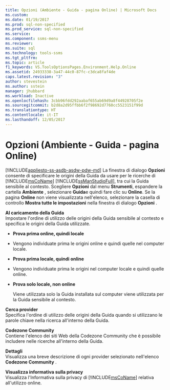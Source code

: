 ```yaml
---
title: Opzioni (Ambiente - Guida - pagina Online) | Microsoft Docs
ms.custom: 
ms.date: 01/19/2017
ms.prod: sql-non-specified
ms.prod_service: sql-non-specified
ms.service: 
ms.component: ssms-menu
ms.reviewer: 
ms.suite: sql
ms.technology: tools-ssms
ms.tgt_pltfrm: 
ms.topic: article
f1_keywords: VS.ToolsOptionsPages.Environment.Help.Online
ms.assetid: 24933338-3a47-44c0-87fc-c3dca8faf4de
caps.latest.revision: "3"
author: stevestein
ms.author: sstein
manager: jhubbard
ms.workload: Inactive
ms.openlocfilehash: 3cbb96fdd292aabaf655ab69d9a8f44928705f2e
ms.sourcegitcommit: b2d8a2d95ffbb6f2f98692d7760cc5523151f99d
ms.translationtype: HT
ms.contentlocale: it-IT
ms.lasthandoff: 12/05/2017
---
```

# <a name="options-environment---help---online-page"></a>Opzioni (Ambiente - Guida - pagina Online)
[!INCLUDE[appliesto-ss-asdb-asdw-pdw-md](../../includes/appliesto-ss-asdb-asdw-pdw-md.md)] La finestra di dialogo **Opzioni** consente di specificare le origini della Guida da usare per le ricerche di [!INCLUDE[msCoName](../../includes/msconame_md.md)] [!INCLUDE[ssManStudioFull](../../includes/ssmanstudiofull_md.md)], tra cui la Guida sensibile al contesto. Scegliere **Opzioni** dal menu **Strumenti**, espandere la cartella **Ambiente** , selezionare **Guida**e quindi fare clic su **Online**. Se la pagina **Online** non viene visualizzata nell'elenco, selezionare la casella di controllo **Mostra tutte le impostazioni** nella finestra di dialogo **Opzioni** .  
  
**Al caricamento della Guida**  
Impostare l'ordine di utilizzo delle origini della Guida sensibile al contesto e specifica le origini della Guida utilizzate.  
  
-   **Prova prima online, quindi locale**  
  
-   Vengono individuate prima le origini online e quindi quelle nel computer locale.  
  
-   **Prova prima locale, quindi online**  
  
-   Vengono individuate prima le origini nel computer locale e quindi quelle online.  
  
-   **Prova solo locale, non online**  
  
    Viene utilizzata solo la Guida installata sul computer viene utilizzata per la Guida sensibile al contesto.  
  
**Cerca provider**  
Specifica l'ordine di utilizzo delle origini della Guida quando si utilizzano le parole chiave nella ricerca all'interno della Guida.  
  
**Codezone Community**  
Contiene l'elenco dei siti Web della Codezone Community che è possibile includere nelle ricerche all'interno della Guida.  
  
**Dettagli**  
Visualizza una breve descrizione di ogni provider selezionato nell'elenco **Codezone Community** .  
  
**Visualizza informativa sulla privacy**  
Visualizza l'Informativa sulla privacy di [!INCLUDE[msCoName](../../includes/msconame_md.md)] relativa all'utilizzo online.  
  
